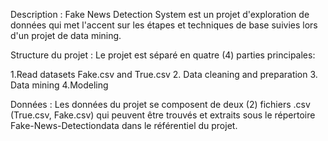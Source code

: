 Description :
Fake News Detection System est un projet d'exploration de données qui met l'accent sur les étapes et techniques de base suivies lors d'un projet de data mining.

Structure du projet :
Le projet est séparé en quatre (4) parties principales:

1.Read datasets Fake.csv and True.csv
2. Data cleaning and preparation
3. Data mining
4.Modeling

Données :
Les données du projet se composent de deux (2) fichiers .csv (True.csv, Fake.csv) qui peuvent être trouvés et extraits sous le répertoire Fake-News-Detectiondata dans le référentiel du projet.
